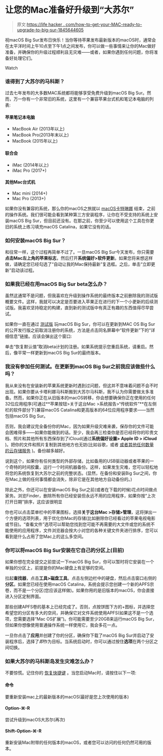 # 让您的Mac准备好升级到“大苏尔”

> 原文:[https://life hacker . com/how-to-get-your-MAC-ready-to-upgrade-to-big-sur-1845644605](https://lifehacker.com/how-to-get-your-mac-ready-to-upgrade-to-big-sur-1845644605)

祝macOS Big Sur发布日快乐！当你等待苹果发布最新版本的macOS时，通常会在太平洋时间上午10点至下午1点之间发布，你可以做一些事情来让你的Mac做好准备，并确保你的升级过程顺利且无灾难——或者，如果你遇到任何问题，你将准备好处理它们。

Watch

### 谁得到了大苏尔的马科斯？

过去七年发布的大多数MAC系统都将能够享受免费升级到macOS Big Sur。然而，万一你有一个非常旧的系统，这里有一个兼容苹果台式机和笔记本电脑的列表:

#### 苹果笔记本电脑

*   MacBook Air (2013年以上)
*   MacBook Pro(2013年末以上)
*   MacBook (2015年以上)

#### 联合会

*   iMac (2014年以上)
*   iMac Pro (2017+)

#### 其他Mac台式机

*   Mac mini (2014+)
*   Mac Pro (2013+)

如果你没有兼容的系统，那么你的macOS之旅就以 [macOS卡特琳娜](https://lifehacker.com/all-the-macos-10-15-catalina-announcements-from-apples-1835210038) 结束，之前的操作系统。我们很可能会看到某种第三方安装程序，让你在不受支持的系统上安装macOS Big Sur，但目前还没有。在那之前，你至少可以使用这个工具在你更旧的系统上练习填充macOS Catalina，如果它没有的话。

### 如何安装macOS Big Sur？

和往常一样，这个过程再简单不过了。一旦macOS Big Sur今天发布，你只需要**点击Mac左上角的苹果标志**，然后打开**系统偏好>软件更新**。如果您将来想这样做，请确定您已经勾选了“自动让我的Mac保持最新”复选框。之后，单击“立即更新”启动该过程。

### 如果我已经在用macOS Big Sur beta怎么办？

虽然这通常不是问题，但我喜欢在升级到操作系统的最终版本之前删除我的测试版概要文件。这样，我就可以决定是否要进入苹果正在进行的下一个小更新的后续测试版。我喜欢坚持稳定的构建，直到新的测试版中有真正有趣的东西值得尽早尝试。

如果你一直在通过 [测试版](https://lifehacker.com/how-to-beta-test-apples-new-os-updates-from-wwdc-2020-1844123711) 玩macOS Big Sur，你可以在更新到MAC OS Big Sur的公开发行版之前取消注册你的系统，方法是点击同名屏幕中“软件更新”下的“详细信息”链接。应该会弹出这个窗口:

单击“恢复默认值”取消beta计划的注册。如果系统提示您重启系统，请重启。然后，像平常一样更新到macOS Big Sur的最终版本。

### 我没有参加任何测试。在更新到macOS Big Sur之前我应该做些什么吗？

我从来没有在安装新的苹果系统更新时遇到过问题，但这并不意味着问题不会不时出现。如果你要从卡塔利娜马科斯搬到大苏尔马科斯，我不认为你需要做太多准备。然而，如果你正在从旧版本的macOS转移，你会想要确保你正在使用的任何32位应用程序(可通过**苹果按钮>关于这台Mac >系统报告>“传统软件”**在左侧栏的软件部分下)兼容macOS Catalina和更高版本的64位应用程序要求——当然包括macOS Big Sur。

否则，我会建议完全备份你的Mac，因为如果升级灾难来袭，保存你的文件可能会困难得多——如果你能做到的话。至少，我会再三检查你是否已经将你的珍贵文档、照片和其他所有东西保存到了iCloud(通过**系统偏好设置> Apple ID > iCloud** )。把你的文件和照片复制到其他地方也无妨(比如谷歌，或者 [或者其他任何数量的云存储服务](https://lifehacker.com/google-one-is-now-open-for-everyone-but-is-it-a-good-d-1826049257) )。备份越多越好。

说到这个，如果你有任何类型的外部存储，比如备用的USB驱动器或者苹果的一个奇特的时间胶囊，运行一个时间机器备份。这样，如果发生灾难，您可以轻松地将您的系统恢复到大苏尔之前的完整状态。(显然，在备份和安装Big Sur之间，你在Mac上做的任何事情都会消失，除非它是在其他地方自动备份的。)

除此之外，你还可以在安装macOS Big Sur之前(或者在下载的时候)花点时间做点家务。浏览Finder，删除所有你已经安装但永远不用的应用程序，如果你按“上次打开日期”排序，这应该很明显

你也可以点击菜单栏中的苹果图标，选择**关于这台Mac >存储>管理**，这将弹出一个方便的选项列表，用于优化你Mac的存储(比如删除你已经看过的苹果电视电影或节目)。“查看文件”选项可以帮助您找到您可能不再需要的大文件或您的系统不能使用的应用程序，文件浏览器会按大小对您的各种关键文件夹进行排序，您可以看到是什么占用了您Mac上的这么多空间。

### 你可以将macOS Big Sur安装在它自己的分区上(目前)

如果你想在完全提交之前尝试一下macOS Big Sur，你可以暂时将它安装在一个单独的分区上，前提是你的Mac硬盘上有足够的空间。

拉起**查找器**，点击**工具>磁盘工具**。点击左侧边栏中的硬盘，然后点击窗口右侧的**分区**。如果您已经在使用macOS Catalina，系统会提示您创建一个新的APFS宗卷，而不是一个分区(您应该这样做)。如果你用的是旧版本的macOS，你会直接进入分区定制界面。

那些创建APFS卷的基本上已经完成了。否则，点按饼图下方的+图标，并选择您希望您的分区有多大的空间，并确保它对文件系统使用APFS(如果这不是一个选项，您需要选择“Mac OS扩展”)。你可能需要至少20GB来运行macOS Big Sur，但如果你想像使用普通操作系统一样使用它，我会多花一点。

一旦你点击了**应用**并创建了你的分区，确保你下载了macOS Big Sur并启动了安装程序后，选择了*即*作为目标。当系统启动时，你可以通过按住**选项**在两个分区之间切换。

### 如果大苏尔的马科斯岛发生灾难怎么办？

不要惊慌。记住你的 [恢复快捷键](https://support.apple.com/en-us/HT204904) 。当您启动Mac时，请按住以下一项:

#### 命令

要重新安装mac上的最新版本的macOS(最好是您上次使用的版本)

#### Option-⌘-R

尝试升级到macOS大苏尔(再次)

#### Shift-Option-⌘-R

重新安装Mac附带的任何版本的macOS，或者您可以访问的任何仍然可用的版本。